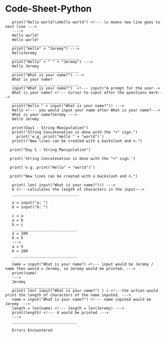 # Code-Sheet-Python

<!---# Interactive Coding Exercise 1: Printing--->
<!---# Write a program in main.py that prints the same notes from the previous lesson using what you have learnt about the Python print function.
print("Hello world!")--->
       print("Hello world!\nHello world") <!--- \n means new line goes to next line --->
       ---->
       Hello world!
       Hello world!
       ______________________________
       print("Hello" + "Jeremy") --->
       HelloJeremy
       ______________________________
       print("Hello" + " " + "Jeremy") --->
       Hello Jeremy
       ______________________________
       print("What is your name?") --->
       What is your name?
       ______________________________
       input("What is your name?")  <!--- input("A prompt for the user-->
       What is your name? <!--- Cursor to input after the questions mark--->
       ______________________________
       print("Hello " + input("What is your name?")) --->
       Hello <!--- you would input your name after What is your name?--->
       What is your name?Jeremy --->
       Hello Jeremy
       
<!---# Interactive Coding Exercise 2: Debugging Practice--->
<!---# Look at the code in the code editor on the right. There are errors in all of the lines of code. Fix the code so that it runs without errors. --->
       print(Day1 - String Manipulation")
       print("String Concatenation is done with the "+" sign.")
         print('e.g. print("Hello " + "world")')
       print(("New lines can be created with a backslash and n.")

<!---# 1. Missing double quotes before the word Day.--->
      print("Day 1 - String Manipulation")
<!---# 2. Outer double quotes changed to single quotes.--->
      print('String Concatenation is done with the "+" sign.')
<!---# 3. Extra indentation removed.--->
      print('e.g. print("Hello" + "world")')
<!---# 4. Extra ( in print function removed.--->
      print("New lines can be created with a backslash and n.")

       
<!---# Interactive Coding Exercise 3: Input Fuction--->
<!---# Write a program that prints the number of characters in a user's name. You might need to Google for a function that calculates the length of a string.--->
       print( len( input("What is your name?"))) --->
       6 <!---calculates the length of characters in the input--->
       ______________________________
       

<!---# Interactive Coding Exercise 4: Variables--->
<!---# 🚨 Don't change the code below 👇--->
       a = input("a: ")
       b = input("b: ")
<!---# 🚨 Don't change the code above 👆--->

<!---#Write your code below this line 👇--->
       c = a
       a = b
       b = c
       _____________________________
       a = 100
       b = 5
       --->
       a = 5
       b = 100
       _____________________________
       _
       name = input("What is your name?) <!--- input would be Jeremy / name then would = Jeremy, so Jeremy would be printed. --->
       print(name) 
       ---> 
       Jeremy
       _____________________________
       print( len( input("What is your name?") ) ) <!---the action would print the length of characters of the name inputed. --->
       name = input("What is your name?") <!--- name inputed would be Jeremy --->
       length = len(name) <!--- length = len(Jeremy) --->
       print(length) <!--- 6 would be printed --->
       --->
       _____________________________
       
       Errors Encountered
<!---# IndentationError: unexpected indent--->
<!---# SyntaxError: EOL while scanning string literal--->
<!---# NameError: name 'nama' is not defined--->

<!---
JtheCoder4/JtheCoder4 is a ✨ special ✨ repository because its `README.md` (this file) appears on your GitHub profile.
You can click the Preview link to take a look at your changes.
--->
